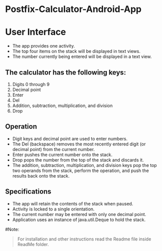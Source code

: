 # Postfix-Calculator-Android-App


# User Interface
* The app provides one activity.
* The top four items on the stack will be displayed in text views.
* The number currently being entered will be displayed in a text view.
## The calculator has the following keys:
1. Digits 0 through 9
2. Decimal point
3. Enter
4. Del
5. Addition, subtraction, multiplication, and division
6. Drop

## Operation
* Digit keys and decimal point are used to enter numbers.
* The Del (backspace) removes the most recently entered digit (or decimal point) from the current number.
* Enter pushes the current number onto the stack.
* Drop pops the number from the top of the stack and discards it.
* The addition, subtraction, multiplication, and division keys pop the top two operands from the stack, perform the operation, and push the results back onto the stack.
## Specifications
* The app will retain the contents of the stack when paused.
* Activity is locked to a single orientation.
* The current number may be entered with only one decimal point.
* Application uses an instance of java.util.Deque to hold the stack.


#Note:
> For installation and other instructions read the Readme file inside ReadMe folder. 
